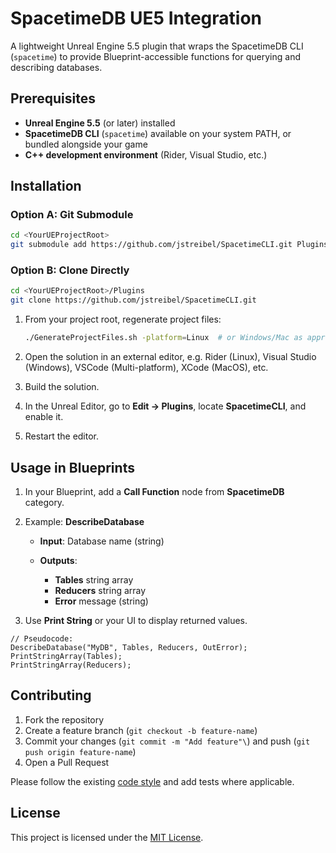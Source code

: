 # SpacetimeDB UE5 Integration

A lightweight Unreal Engine 5.5 plugin that wraps the SpacetimeDB CLI (`spacetime`) to provide Blueprint-accessible functions for querying and describing databases.

## Prerequisites

* **Unreal Engine 5.5** (or later) installed
* **SpacetimeDB CLI** (`spacetime`) available on your system PATH, or bundled alongside your game
* **C++ development environment** (Rider, Visual Studio, etc.)

## Installation

### Option A: Git Submodule

```bash
cd <YourUEProjectRoot>
git submodule add https://github.com/jstreibel/SpacetimeCLI.git Plugins/SpacetimeCLI
```

### Option B: Clone Directly

```bash
cd <YourUEProjectRoot>/Plugins
git clone https://github.com/jstreibel/SpacetimeCLI.git
```

1. From your project root, regenerate project files:

   ```bash
   ./GenerateProjectFiles.sh -platform=Linux  # or Windows/Mac as appropriate
   ```
2. Open the solution in an external editor, e.g. Rider (Linux), Visual Studio (Windows), VSCode (Multi-platform), XCode (MacOS), etc.
3. Build the solution.
4. In the Unreal Editor, go to **Edit → Plugins**, locate **SpacetimeCLI**, and enable it.
5. Restart the editor.

## Usage in Blueprints

1. In your Blueprint, add a **Call Function** node from **SpacetimeDB** category.
2. Example: **DescribeDatabase**

    * **Input**: Database name (string)
    * **Outputs**:

        * **Tables** string array
        * **Reducers** string array
        * **Error** message (string)
3. Use **Print String** or your UI to display returned values.

```blueprint
// Pseudocode:
DescribeDatabase("MyDB", Tables, Reducers, OutError);
PrintStringArray(Tables);
PrintStringArray(Reducers);
```

<!-- ## Versioning & Releases

We use [Semantic Versioning](https://semver.org/):

* **Major** versions introduce breaking changes
* **Minor** versions add functionality in a backward-compatible manner
* **Patch** versions make backward-compatible bug fixes

Tag releases on GitHub as `v<MAJOR>.<MINOR>.<PATCH>` and include a changelog in the release notes.-->

## Contributing

1. Fork the repository
2. Create a feature branch (`git checkout -b feature-name`)
3. Commit your changes (`git commit -m "Add feature"\`) and push (`git push origin feature-name`)
4. Open a Pull Request

Please follow the existing [code style](https://dev.epicgames.com/documentation/en-us/unreal-engine/epic-cplusplus-coding-standard-for-unreal-engine) and add tests where applicable.

## License

This project is licensed under the [MIT License](LICENSE).
